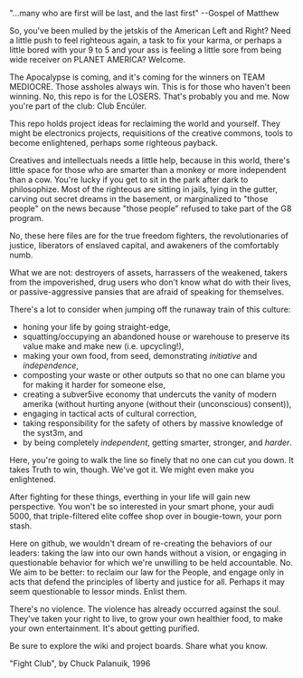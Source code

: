 "...many who are first will be last, and the last first" --Gospel of Matthew

So, you've been mulled by the jetskis of the American Left and Right?  Need a little push to feel righteous again, a task to fix your karma, or perhaps a little bored with your 9 to 5 and your ass is feeling a little sore from being wide receiver on PLANET AMERICA?  Welcome.

The Apocalypse is coming, and it's coming for the winners on TEAM MEDIOCRE.  Those assholes always win.  This is for those who haven't been winning.  No, this repo is for the LOSERS.  That's probably you and me.  Now you're part of the club:  Club Encúler.

This repo holds project ideas for reclaiming the world and yourself.  They might be electronics projects, requisitions of the creative commons, tools to become enlightened, perhaps some righteous payback.

Creatives and intellectuals needs a little help, because in this world, there's little space for those who are smarter than a monkey or more independent than a cow.  You're lucky if you get to sit in the park after dark to philosophize.  Most of the righteous are sitting in jails, lying in the gutter, carving out secret dreams in the basement, or marginalized to "those people" on the news because "those people" refused to take part of the G8 program.

No, these here files are for the true freedom fighters, the revolutionaries of justice, liberators of enslaved capital, and awakeners of the comfortably numb.  

What we are not:  destroyers of assets, harrassers of the weakened, takers from the impoverished, drug users who don't know what do with their lives, or passive-aggressive pansies that are afraid of speaking for themselves.

There's a lot to consider when jumping off the runaway train of this culture:

* honing your life by going straight-edge, 
* squatting/occupying an abandoned house or warehouse to preserve its value make and make new (i.e. upcycling!),
* making your own food, from seed, demonstrating *initiative* and *independence*,
* composting your waste or other outputs so that no one can blame you for making it harder for someone else,
* creating a subver5ive economy that undercuts the vanity of modern amerika (without hurting anyone (without their (unconscious) consent)),
* engaging in tactical acts of cultural correction,
* taking responsibility for the safety of others by massive knowledge of the syst3m, and
* by being completely *independent*, getting smarter, stronger, and *harder*.

Here, you're going to walk the line so finely that no one can cut you down. It takes Truth to win, though.  We've got it.  We might even make you enlightened.

After fighting for these things, everthing in your life will gain new perspective.  You won't be so interested in your smart phone, your audi 5000, that triple-filtered elite coffee shop over in bougie-town, your porn stash.

Here on github, we wouldn't dream of re-creating the behaviors of our leaders:  taking the law into our own hands without a vision, or engaging in questionable behavior for which we're unwilling to be held accountable.  No.  We aim to be better: to reclaim our law for the People, and engage only in acts that defend the principles of liberty and justice for all.  Perhaps it may seem questionable to lessor minds.  Enlist them.

There's no violence. The violence has already occurred against the soul.  They've taken your right to live, to grow your own healthier food, to make your own entertainment.   It's about getting purified.  

Be sure to explore the wiki and project boards.  Share what you know.

"Fight Club", by Chuck Palanuik, 1996
